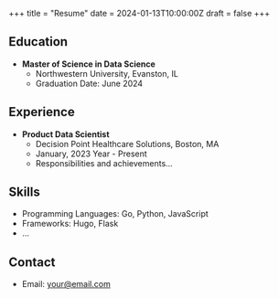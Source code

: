 +++
title = "Resume"
date = 2024-01-13T10:00:00Z
draft = false
+++

## Education

- **Master of Science in Data Science**
  - Northwestern University, Evanston, IL
  - Graduation Date: June 2024

## Experience

- **Product Data Scientist**
  - Decision Point Healthcare Solutions, Boston, MA
  - January, 2023 Year - Present
  - Responsibilities and achievements...

## Skills

- Programming Languages: Go, Python, JavaScript
- Frameworks: Hugo, Flask
- ...

## Contact

- Email: your@email.com